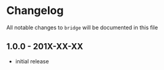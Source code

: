 # Changelog

All notable changes to `bridge` will be documented in this file

## 1.0.0 - 201X-XX-XX

- initial release
